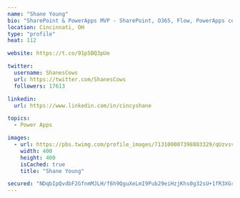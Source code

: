 ```yaml
---
name: "Shane Young"
bio: "SharePoint & PowerApps MVP - SharePoint, O365, Flow, PowerApps consulting? @PowerApps911 | Pure Snark? You found it."
location: Cincinnati, OH
type: "profile"
heat: 112

website: https://t.co/91p5BQ3pUe

twitter:
  username: ShanesCows
  url: https://twitter.com/ShanesCows
  followers: 17613

linkedin:
  url: https://www.linkedin.com/in/cincyshane

topics:
  - Power Apps

images:
  - url: https://pbs.twimg.com/profile_images/713100007398883329/qUzvsvQ3_400x400.jpg
    width: 400
    height: 400
    isCached: true
    title: "Shane Young"

secured: "NDqbIpQvdbF2GfnmMJLH/f6h9QguXeLmI9Pub29eiHzjKhs0g32sU+1fR3XGrEh/Z90Mz2Au/esHK4/XAqnFJTOZs2dlsICLroqCvEBcZHqF3NdPtCV4PvsZTFWnjLRzLP5Iu46KqUgK2vZLXBBz6KkdczbZtiN6zW5m2Lq+3+T9hQ/HMmCld1xUodQjSKexuFzsRXpAXAsV7yqaQqy/2MZHK9PQLvPFb3/tKrCSzuzPyyUMtBQ/pyhBcjo4L39W4XDAX6cqZQCJxzFkqRNPZNXHSiaSmWusggPbvtC/caRzpRPx8xT6vCd8/PZ+y+IJ6hQPXbBWg+8/I49J4uHYurNN49R4SxkmBIEObtUxtQWsBDDcf6tbdRGHeUuhqglORzWrfn97bLeJbDZ6pl+mlPm7toHtNjmR/XUmhoyzSx0=;QYYPtmmQ+Kh3LsiwXnEBWA=="
---
```


